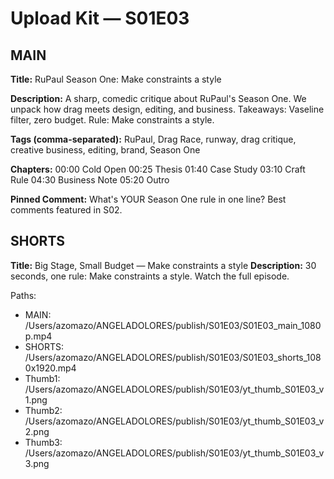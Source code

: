 # Upload Kit — S01E03

## MAIN
**Title:** RuPaul Season One: Make constraints a style

**Description:**
A sharp, comedic critique about RuPaul's Season One. We unpack how drag meets design, editing, and business. Takeaways: Vaseline filter, zero budget. Rule: Make constraints a style.

**Tags (comma-separated):**
RuPaul,  Drag Race,  runway,  drag critique,  creative business,  editing,  brand,  Season One

**Chapters:**
00:00 Cold Open
00:25 Thesis
01:40 Case Study
03:10 Craft Rule
04:30 Business Note
05:20 Outro

**Pinned Comment:**
What's YOUR Season One rule in one line? Best comments featured in S02.

## SHORTS
**Title:** Big Stage, Small Budget — Make constraints a style
**Description:**
30 seconds, one rule: Make constraints a style. Watch the full episode.

Paths:
- MAIN:   /Users/azomazo/ANGELADOLORES/publish/S01E03/S01E03_main_1080p.mp4
- SHORTS: /Users/azomazo/ANGELADOLORES/publish/S01E03/S01E03_shorts_1080x1920.mp4
- Thumb1: /Users/azomazo/ANGELADOLORES/publish/S01E03/yt_thumb_S01E03_v1.png
- Thumb2: /Users/azomazo/ANGELADOLORES/publish/S01E03/yt_thumb_S01E03_v2.png
- Thumb3: /Users/azomazo/ANGELADOLORES/publish/S01E03/yt_thumb_S01E03_v3.png

